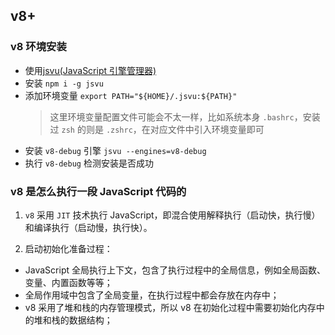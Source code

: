 ## v8+

### v8 环境安装

- 使用[jsvu(JavaScript 引擎管理器)](https://github.com/GoogleChromeLabs/jsvu)
- 安装 `npm i -g jsvu`
- 添加环境变量 `export PATH="${HOME}/.jsvu:${PATH}"`
  > 这里环境变量配置文件可能会不太一样，比如系统本身 `.bashrc`，安装过 `zsh` 的则是 `.zshrc`，在对应文件中引入环境变量即可
- 安装 `v8-debug` 引擎 `jsvu --engines=v8-debug`
- 执行 `v8-debug` 检测安装是否成功

### v8 是怎么执行一段 JavaScript 代码的

1. `v8` 采用 `JIT` 技术执行 JavaScript，即混合使用解释执行（启动快，执行慢）和编译执行（启动慢，执行快）。

2. 启动初始化准备过程：

- JavaScript 全局执行上下文，包含了执行过程中的全局信息，例如全局函数、变量、内置函数等等；
- 全局作用域中包含了全局变量，在执行过程中都会存放在内存中；
- v8 采用了堆和栈的内存管理模式，所以 v8 在初始化过程中需要初始化内存中的堆和栈的数据结构；
